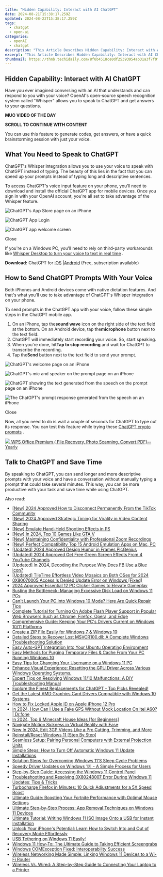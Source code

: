 ```yaml
---
title: "Hidden Capability: Interact with AI ChatGPT"
date: 2024-08-21T15:38:17.259Z
updated: 2024-08-22T15:38:17.259Z
tags:
  - chatgpt
  - open-ai
categories:
  - openAI
  - chatgpt
description: "This Article Describes Hidden Capability: Interact with AI ChatGPT"
excerpt: "This Article Describes Hidden Capability: Interact with AI ChatGPT"
thumbnail: https://thmb.techidaily.com/8f0b4518ce0df25393954ab31a3f7f9f5a628c2c9b34d40260095f1057a6321d.jpg
---
```


## Hidden Capability: Interact with AI ChatGPT

 Have you ever imagined conversing with an AI that understands and can respond to you with your voice? OpenAI's open-source speech recognition system called "Whisper" allows you to speak to ChatGPT and get answers to your questions.

 **MUO VIDEO OF THE DAY**

 **SCROLL TO CONTINUE WITH CONTENT**

 You can use this feature to generate codes, get answers, or have a quick brainstorming session with just your voice.

## What You Need to Speak to ChatGPT

 ChatGPT's Whisper integration allows you to use your voice to speak with ChatGPT instead of typing. The beauty of this lies in the fact that you can speed up your prompts instead of typing long and descriptive sentences.

 To access ChatGPT's voice input feature on your phone, you'll need to download and install the official ChatGPT app for mobile devices. Once you sign in with your OpenAI account, you're all set to take advantage of the Whisper feature.

![ChatGPT's App Store page on an iPhone](https://static1.makeuseofimages.com/wordpress/wp-content/uploads/2023/08/chatgpt-s-app-store-page-on-an-iphone.jpg)

![ChatGPT App Login](https://static1.makeuseofimages.com/wordpress/wp-content/uploads/2023/05/chatgpt-app-login.jpg)

![ChatGPT app welcome screen](https://static1.makeuseofimages.com/wordpress/wp-content/uploads/2023/05/chatgpt-app-welcome-screen.jpg)

Close

 If you're on a Windows PC, you'll need to rely on third-party workarounds like [Whisper Desktop to turn your voice to text in real time](https://www.makeuseof.com/windows-whisper-desktop-guide/) .

**Download:** ChatGPT for [iOS](http://apps.apple.com/app/openai-chatgpt/id6448311069) |[Android](https://www.anrdoezrs.net/links/7251228/type/dlg/sid/UUmuoUeUpU2029654/https://play.google.com/store/apps/details?id=com.openai.chatgpt&hl=en&gl=US) (Free, subscription available)

## How to Send ChatGPT Prompts With Your Voice

 Both iPhones and Android devices come with native dictation features. And that's what you'll use to take advantage of ChatGPT's Whisper integration on your phone.

 To send prompts in the ChatGPT app with your voice, follow these simple steps in the ChatGPT mobile app.

1. On an iPhone, tap the**sound wave** icon on the right side of the text field at the bottom. On an Android device, tap the**microphone** button next to the text field.
2. ChatGPT will immediately start recording your voice. So, start speaking.
3. When you're done, hit**Tap to stop recording** and wait for ChatGPT to transcribe the recording.
4. Tap the**Send** button next to the text field to send your prompt.

![ChatGPT's welcome page on an iPhone](https://static1.makeuseofimages.com/wordpress/wp-content/uploads/2023/09/img_4309.jpg)

![ChatGPT's mic and speaker on the prompt page on an iPhone](https://static1.makeuseofimages.com/wordpress/wp-content/uploads/2023/09/img_4311.jpg)

![ChatGPT showing the text generated from the speech on the prompt page on an iPhone](https://static1.makeuseofimages.com/wordpress/wp-content/uploads/2023/09/img_4313.jpg)

![The ChatGPT's prompt response generated from the speech on an iPhone](https://static1.makeuseofimages.com/wordpress/wp-content/uploads/2023/09/img_4314.jpg)

Close

 Now, all you need to do is wait a couple of seconds for ChatGPT to type out its response. You can test this feature while trying these [ChatGPT crypto prompts](https://www.makeuseof.com/the-best-chatgpt-crypto-prompts/) .

<!-- affiliate ads begin -->
<a href="https://secure.2checkout.com/order/checkout.php?PRODS=38729081&QTY=1&AFFILIATE=108875&CART=1"><img src="https://website-prod.cache.wpscdn.com/img/wps-office-pdf-editor-1x.890dbda.png" border="0">
WPS Office Premium ( File Recovery, Photo Scanning, Convert PDF)--Yearly</a>
<!-- affiliate ads end -->
## Talk to ChatGPT and Save Time

 By speaking to ChatGPT, you can send longer and more descriptive prompts with your voice and have a conversation without manually typing a prompt that could take several minutes. This way, you can be more productive with your task and save time while using ChatGPT.

<ins class="adsbygoogle"
     style="display:block"
     data-ad-format="autorelaxed"
     data-ad-client="ca-pub-7571918770474297"
     data-ad-slot="1223367746"></ins>



<ins class="adsbygoogle"
     style="display:block"
     data-ad-client="ca-pub-7571918770474297"
     data-ad-slot="8358498916"
     data-ad-format="auto"
     data-full-width-responsive="true"></ins>

<span class="atpl-alsoreadstyle">Also read:</span>
<div><ul>
<li><a href="https://tiktok-video-recordings.techidaily.com/new-2024-approved-how-to-disconnect-permanently-from-the-tiktok-community/"><u>[New] 2024 Approved  How to Disconnect Permanently From the TikTok Community</u></a></li>
<li><a href="https://youtube-zero.techidaily.com/024-approved-strategic-timing-for-virality-in-video-content-sharing/"><u>[New] 2024 Approved  Strategic Timing for Virality in Video Content Sharing</u></a></li>
<li><a href="https://fox-info.techidaily.com/new-emulate-hand-held-shooting-effects-in-ps/"><u>[New] Emulate Hand-Held Shooting Effects in PS</u></a></li>
<li><a href="https://screen-capture.techidaily.com/new-in-2024-top-10-games-like-gta-v/"><u>[New] In 2024, Top 10 Games Like GTA V</u></a></li>
<li><a href="https://desktop-recording.techidaily.com/new-maintaining-confidentiality-with-professional-zoom-recordings/"><u>[New] Maintaining Confidentiality with Professional Zoom Recordings</u></a></li>
<li><a href="https://screen-video-capture.techidaily.com/new-perfect-compatibility-top-15-android-emulation-apps-on-mac-pc/"><u>[New] Perfect Compatibility  Top 15 Android Emulation Apps on Mac, PC</u></a></li>
<li><a href="https://fox-info.techidaily.com/updated-2024-approved-design-humor-in-frames-picgenius/"><u>[Updated] 2024 Approved  Design Humor in Frames  PicGenius</u></a></li>
<li><a href="https://eaxpv-info.techidaily.com/updated-2024-approved-get-free-green-screen-effects-from-4-youtube-channels/"><u>[Updated] 2024 Approved  Get Free Green Screen Effects From 4 YouTube Channels</u></a></li>
<li><a href="https://facebook-clips.techidaily.com/updated-in-2024-decoding-the-purpose-why-does-fb-use-a-blue-icon/"><u>[Updated] In 2024, Decoding the Purpose  Why Does FB Use a Blue Icon?</u></a></li>
<li><a href="https://instagram-clips.techidaily.com/updated-tiletime-effortless-video-mosaics-on-both-oses-for-2024/"><u>[Updated] TileTime  Effortless Video Mosaics on Both OSes for 2024</u></a></li>
<li><a href="https://tech-savvy.techidaily.com/0x80070005-access-is-denied-update-error-on-windows-fixed/"><u>0X80070005 Access Is Denied Update Error on Windows [Fixed]</u></a></li>
<li><a href="https://screen-sharing-recording.techidaily.com/2024-approved-essential-12-pc-clicker-games-to-elevate-gameplay/"><u>2024 Approved  Essential 12 PC Clicker Games to Elevate Gameplay</u></a></li>
<li><a href="https://tech-savvy.techidaily.com/busting-the-bottleneck-managing-excessive-disk-load-on-windows-11-pcs/"><u>Busting the Bottleneck: Managing Excessive Disk Load on Windows 11 PCs</u></a></li>
<li><a href="https://tech-savvy.techidaily.com/cant-launch-your-pc-into-windows-10-mode-here-are-quick-repair-tips/"><u>Can't Launch Your PC Into Windows 10 Mode? Here Are Quick Repair Tips</u></a></li>
<li><a href="https://tech-savvy.techidaily.com/complete-tutorial-for-turning-on-adobe-flash-player-support-in-popular-web-browsers-such-as-chrome-firefox-opera-and-edge/"><u>Complete Tutorial for Turning On Adobe Flash Player Support in Popular Web Browsers Such as Chrome, Firefox, Opera, and Edge</u></a></li>
<li><a href="https://tech-savvy.techidaily.com/comprehensive-guide-keeping-your-pcs-drivers-current-on-windows-1011-platforms/"><u>Comprehensive Guide: Keeping Your PC's Drivers Current on Windows 10/11 Platforms</u></a></li>
<li><a href="https://tech-savvy.techidaily.com/create-a-zip-file-easily-for-windows-7-and-windows-10/"><u>Create a ZIP File Easily for Windows 7 & Windows 10</u></a></li>
<li><a href="https://tech-savvy.techidaily.com/detailed-steps-to-recover-lost-msvcr100dll-a-complete-windows-troubleshooting-solution/"><u>Detailed Steps to Recover Lost MSVCR100.dll: A Complete Windows Troubleshooting Solution</u></a></li>
<li><a href="https://tech-revival.techidaily.com/easy-auto-gpt-integration-into-your-ubuntu-operating-environment/"><u>Easy Auto-GPT Integration Into Your Ubuntu Operating Environment</u></a></li>
<li><a href="https://tech-savvy.techidaily.com/easy-methods-for-purging-temporary-files-and-cache-from-your-pc-running-windows-10/"><u>Easy Methods for Purging Temporary Files & Cache From Your PC Running Windows 10</u></a></li>
<li><a href="https://tech-savvy.techidaily.com/easy-tips-for-changing-your-username-on-a-windows-11-pc/"><u>Easy Tips for Changing Your Username on a Windows 11 PC</u></a></li>
<li><a href="https://tech-savvy.techidaily.com/1723808153847-enhance-visual-experience-resetting-the-gpu-driver-across-various-windows-operating-systems/"><u>Enhance Visual Experience: Resetting the GPU Driver Across Various Windows Operating Systems.</u></a></li>
<li><a href="https://tech-savvy.techidaily.com/expert-tips-on-resolving-windows-1110-malfunctions-a-diy-troubleshooting-manual/"><u>Expert Tips on Resolving Windows 11/10 Malfunctions: A DIY Troubleshooting Manual</u></a></li>
<li><a href="https://tech-revival.techidaily.com/explore-the-finest-replacements-for-chatgpt-top-picks-revealed/"><u>Explore the Finest Replacements for ChatGPT - Top Picks Revealed!</u></a></li>
<li><a href="https://tech-savvy.techidaily.com/get-the-latest-amd-graphics-card-drivers-compatible-with-windows-10-systems/"><u>Get the Latest AMD Graphics Card Drivers Compatible with Windows 10 Systems</u></a></li>
<li><a href="https://apple-account.techidaily.com/how-to-fix-locked-apple-id-on-apple-iphone-12-pro-by-drfone-ios/"><u>How to Fix Locked Apple ID on Apple iPhone 12 Pro</u></a></li>
<li><a href="https://review-topics.techidaily.com/in-2024-how-can-i-use-a-fake-gps-without-mock-location-on-itel-a60-drfone-by-drfone-virtual-android/"><u>In 2024, How Can I Use a Fake GPS Without Mock Location On Itel A60? | Dr.fone</u></a></li>
<li><a href="https://screen-mirroring-recording.techidaily.com/1715838819402-in-2024-top-6-minecraft-house-ideas-for-beginners/"><u>In 2024, Top 6 Minecraft House Ideas [for Beginners]</u></a></li>
<li><a href="https://extra-tips.techidaily.com/navigate-motion-sickness-in-virtual-reality-with-ease/"><u>Navigate Motion Sickness in Virtual Reality with Ease</u></a></li>
<li><a href="https://smart-video-editing.techidaily.com/new-in-2024-edit-3gp-videos-like-a-pro-cutting-trimming-and-more/"><u>New In 2024, Edit 3GP Videos Like a Pro Cutting, Trimming, and More</u></a></li>
<li><a href="https://tech-savvy.techidaily.com/reinstallreset-windows-11-step-by-step/"><u>Reinstall/Reset Windows 11 [Step By Step]</u></a></li>
<li><a href="https://tech-savvy.techidaily.com/seamless-setup-pairing-personal-computers-with-external-projection-units/"><u>Seamless Setup: Pairing Personal Computers with External Projection Units</u></a></li>
<li><a href="https://tech-savvy.techidaily.com/simple-steps-how-to-turn-off-automatic-windows-11-update-installations/"><u>Simple Steps: How to Turn Off Automatic Windows 11 Update Installations</u></a></li>
<li><a href="https://tech-savvy.techidaily.com/solution-steps-for-overcoming-windows-11s-sleep-cycle-problems/"><u>Solution Steps for Overcoming Windows 11'S Sleep Cycle Problems</u></a></li>
<li><a href="https://tech-savvy.techidaily.com/speedy-driver-updates-on-windows-1-a-simple-process-for-users/"><u>Speedy Driver Updates on Windows 1지 - A Simple Process for Users</u></a></li>
<li><a href="https://tech-savvy.techidaily.com/step-by-step-guide-accessing-the-windows-11-control-panel/"><u>Step-by-Step Guide: Accessing the Windows 11 Control Panel</u></a></li>
<li><a href="https://tech-savvy.techidaily.com/troubleshooting-and-resolving-0x80248007-error-during-windows-11-updates-tips-and-tricks/"><u>Troubleshooting and Resolving 0X80248007 Error During Windows 11 Updates: Tips & Tricks</u></a></li>
<li><a href="https://tech-savvy.techidaily.com/turbocharge-firefox-in-minutes-10-quick-adjustments-for-a-5x-speed-boost/"><u>Turbocharge Firefox in Minutes: 10 Quick Adjustments for a 5X Speed Boost</u></a></li>
<li><a href="https://tech-savvy.techidaily.com/ultimate-guide-boosting-your-fortnite-performance-with-optimal-mouse-settings/"><u>Ultimate Guide: Boosting Your Fortnite Performance with Optimal Mouse Settings</u></a></li>
<li><a href="https://tech-savvy.techidaily.com/ultimate-step-by-step-process-app-removal-techniques-on-windows-11-devices/"><u>Ultimate Step-by-Step Process: App Removal Techniques on Windows 11 Devices</u></a></li>
<li><a href="https://tech-savvy.techidaily.com/ultimate-tutorial-writing-windows-11-iso-image-onto-a-usb-for-instant-installation/"><u>Ultimate Tutorial: Writing Windows 11 ISO Image Onto a USB for Instant Installation</u></a></li>
<li><a href="https://tech-recovery.techidaily.com/unlock-your-iphones-potential-learn-how-to-switch-into-and-out-of-recovery-mode-effortlessly/"><u>Unlock Your iPhone's Potential: Learn How to Switch Into and Out of Recovery Mode Effortlessly</u></a></li>
<li><a href="https://tech-savvy.techidaily.com/1723808341447-usb-tethering-on-windows-11-easily/"><u>USB Tethering on Windows 11 Easily!</u></a></li>
<li><a href="https://tech-savvy.techidaily.com/windows-11-how-to-the-ultimate-guide-to-taking-efficient-screengrabs/"><u>Windows 11 How-To: The Ultimate Guide to Taking Efficient Screengrabs</u></a></li>
<li><a href="https://network-issues.techidaily.com/windows-comexception-fixed-interoperability-success/"><u>Windows COMException Fixed: Interoperability Success</u></a></li>
<li><a href="https://tech-savvy.techidaily.com/wireless-networking-made-simple-linking-windows-11-devices-to-a-wi-fi-router/"><u>Wireless Networking Made Simple: Linking Windows 11 Devices to a Wi-Fi Router</u></a></li>
<li><a href="https://tech-savvy.techidaily.com/wireless-vs-wired-a-step-by-step-guide-to-connecting-your-laptop-to-a-printer/"><u>Wireless Vs. Wired: A Step-by-Step Guide to Connecting Your Laptop to a Printer</u></a></li>
</ul></div>
